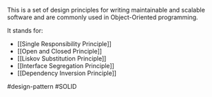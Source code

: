 This is a set of design principles for writing maintainable and scalable software and are commonly used in Object-Oriented programming.

It stands for:
- [[Single Responsibility Principle]]
- [[Open and Closed Principle]]
- [[Liskov Substitution Principle]]
- [[Interface Segregation Principle]]
- [[Dependency Inversion Principle]]

#design-pattern #SOLID